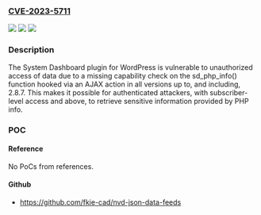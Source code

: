 ### [CVE-2023-5711](https://cve.mitre.org/cgi-bin/cvename.cgi?name=CVE-2023-5711)
![](https://img.shields.io/static/v1?label=Product&message=System%20Dashboard&color=blue)
![](https://img.shields.io/static/v1?label=Version&message=*%3C%3D%202.8.7%20&color=brighgreen)
![](https://img.shields.io/static/v1?label=Vulnerability&message=CWE-862%20Missing%20Authorization&color=brighgreen)

### Description

The System Dashboard plugin for WordPress is vulnerable to unauthorized access of data due to a missing capability check on the sd_php_info() function hooked via an AJAX action in all versions up to, and including, 2.8.7. This makes it possible for authenticated attackers, with subscriber-level access and above, to retrieve sensitive information provided by PHP info.

### POC

#### Reference
No PoCs from references.

#### Github
- https://github.com/fkie-cad/nvd-json-data-feeds

